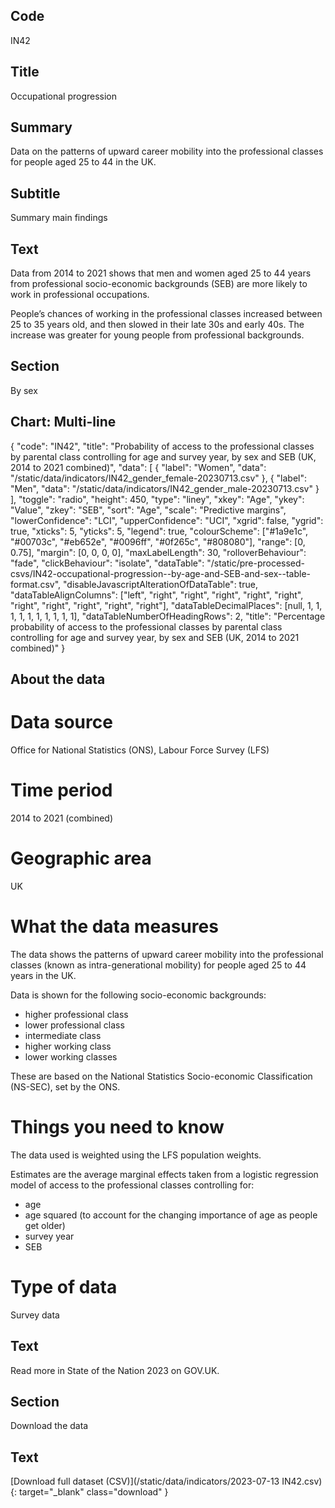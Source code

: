 ## Code
IN42

## Title
Occupational progression

## Summary
Data on the patterns of upward career mobility into the professional classes for people aged 25 to 44 in the UK.

## Subtitle
Summary main findings

## Text
Data from 2014 to 2021 shows that men and women aged 25 to 44 years from professional socio-economic backgrounds (SEB) are more likely to work in professional occupations.

People’s chances of working in the professional classes increased between 25 to 35 years old, and then slowed in their late 30s and early 40s. The increase was greater for young people from professional backgrounds.

## Section
By sex

## Chart: Multi-line
{
    "code": "IN42",
    "title": "Probability of access to the professional classes by parental class controlling for age and survey year, by sex and SEB (UK, 2014 to 2021 combined)",
    "data": [
        { "label": "Women", "data": "/static/data/indicators/IN42_gender_female-20230713.csv" },
        { "label": "Men", "data": "/static/data/indicators/IN42_gender_male-20230713.csv" }
    ],
    "toggle": "radio",
    "height": 450,
    "type": "liney",
    "xkey": "Age",
    "ykey": "Value",
    "zkey": "SEB",
    "sort": "Age",
    "scale": "Predictive margins",
    "lowerConfidence": "LCI",
    "upperConfidence": "UCI",
    "xgrid": false,
    "ygrid": true,
    "xticks": 5,
    "yticks": 5,
    "legend": true,
    "colourScheme": ["#1a9e1c", "#00703c", "#eb652e", "#0096ff", "#0f265c", "#808080"],
    "range": [0, 0.75],
    "margin": [0, 0, 0, 0],
    "maxLabelLength": 30,
    "rolloverBehaviour": "fade",
    "clickBehaviour": "isolate",
    "dataTable": "/static/pre-processed-csvs/IN42-occupational-progression--by-age-and-SEB-and-sex--table-format.csv",
    "disableJavascriptAlterationOfDataTable": true,
    "dataTableAlignColumns": ["left", "right", "right", "right", "right", "right", "right", "right", "right", "right", "right"],
    "dataTableDecimalPlaces": [null, 1, 1, 1, 1, 1, 1, 1, 1, 1, 1],
    "dataTableNumberOfHeadingRows": 2,
    "title": "Percentage probability of access to the professional classes by parental class controlling for age and survey year, by sex and SEB (UK, 2014 to 2021 combined)"
}

## About the data
# Data source
Office for National Statistics (ONS), Labour Force Survey (LFS)

# Time period
2014 to 2021 (combined)

# Geographic area
UK

# What the data measures
The data shows the patterns of upward career mobility into the professional classes (known as intra-generational mobility) for people aged 25 to 44 years in the UK.

Data is shown for the following socio-economic backgrounds:
<ul class="govuk-list">
<li>higher professional class</li>
<li>lower professional class</li>
<li>intermediate class</li>
<li>higher working class</li>
<li>lower working classes</li>
</ul>

These are based on the National Statistics Socio-economic Classification (NS-SEC), set by the ONS.

# Things you need to know
The data used is weighted using the LFS population weights.

Estimates are the average marginal effects taken from a logistic regression model of access to the professional classes controlling for:
<ul class="govuk-list">
<li>age</li>
<li>age squared (to account for the changing importance of age as people get older)</li>
<li>survey year</li>
<li>SEB</li>
</ul>

# Type of data
Survey data

## Text
Read more in State of the Nation 2023 on GOV.UK.

## Section
Download the data

## Text
[Download full dataset (CSV)](/static/data/indicators/2023-07-13 IN42.csv){: target="_blank" class="download" }
